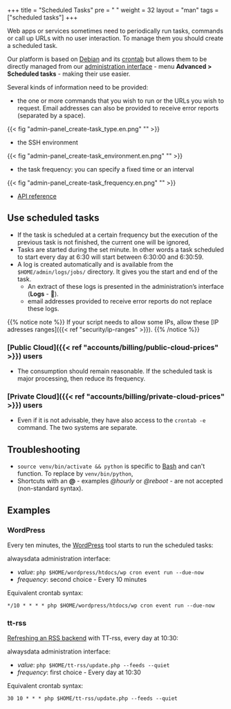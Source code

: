 +++
title = "Scheduled Tasks"
pre = "<i class='fas fa-fw fa-stopwatch'></i> "
weight = 32
layout = "man"
tags = ["scheduled tasks"]
+++

Web apps or services sometimes need to periodically run tasks, commands or call up URLs with no user interaction. To manage them you should create a scheduled task.

Our platform is based on [Debian](https://www.debian.org/) and its [crontab](https://en.wikipedia.org/wiki/Cron) but allows them to be directly managed from our [administration interface](https://admin.alwaysdata.com) - menu **Advanced > Scheduled tasks** - making their use easier.

Several kinds of information need to be provided:

- the one or more commands that you wish to run or the URLs you wish to request. Email addresses can also be provided to receive error reports (separated by a space).

{{< fig "admin-panel_create-task_type.en.png" "" >}}

- the SSH environment

{{< fig "admin-panel_create-task_environment.en.png" "" >}}

- the task frequency: you can specify a fixed time or an interval

{{< fig "admin-panel_create-task_frequency.en.png" "" >}}

- [API reference](https://api.alwaysdata.com/v1/job/doc/)

## Use scheduled tasks

- If the task is scheduled at a certain frequency but the execution of the previous task is not finished, the current one will be ignored,
- Tasks are started during the set minute. In other words a task scheduled to start every day at 6:30 will start between 6:30:00 and 6:30:59.
- A log is created automatically and is available from the `$HOME/admin/logs/jobs/` directory. It gives you the start and end of the task.
	- An extract of these logs is presented in the administration’s interface (**Logs** - 📄).
	- email addresses provided to receive error reports do not replace these logs.

{{% notice note %}}
If your script needs to allow some IPs, allow these [IP adresses ranges]({{< ref "security/ip-ranges" >}}).
{{% /notice %}}

### [Public Cloud]({{< ref "accounts/billing/public-cloud-prices" >}}) users

- The consumption should remain reasonable. If the scheduled task is major processing, then reduce its frequency.

### [Private Cloud]({{< ref "accounts/billing/private-cloud-prices" >}}) users

- Even if it is not advisable, they have also access to the `crontab -e` command. The two systems are separate.

## Troubleshooting

- `source venv/bin/activate && python` is specific to [Bash](https://en.wikipedia.org/wiki/Bash_(Unix_shell)) and can't function. To replace by `venv/bin/python`,
- Shortcuts with an **@** - examples *@hourly* or *@reboot* - are not accepted (non-standard syntax).

## Examples

### WordPress

Every ten minutes, the [WordPress](https://developer.wordpress.org/cli/commands/cron/event/run/) tool starts to run the scheduled tasks:

alwaysdata administration interface:

- *value*: `php $HOME/wordpress/htdocs/wp cron event run --due-now`
- *frequency*: second choice - Every 10 minutes

Equivalent crontab syntax:

```
*/10 * * * * php $HOME/wordpress/htdocs/wp cron event run --due-now
```

### tt-rss

[Refreshing an RSS backend](https://git.tt-rss.org/fox/tt-rss/wiki/UpdatingFeeds#periodical-updating-from-crontab-using-update-script-updatephp---feeds) with TT-rss, every day at 10:30:

alwaysdata administration interface:

- *value*: `php $HOME/tt-rss/update.php --feeds --quiet`
- *frequency*: first choice - Every day at 10:30

Equivalent crontab syntax:

```
30 10 * * * php $HOME/tt-rss/update.php --feeds --quiet
```
